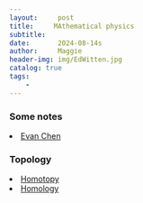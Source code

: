 ```yaml
---
layout:     post
title:     MAthematical physics
subtitle:   
date:       2024-08-14s
author:     Maggie
header-img: img/EdWitten.jpg
catalog: true
tags:
    - 
---
```



### Some notes
<li>
<a href="https://maggiexheuw.github.io/Napkin.pdf">
Evan Chen 
</a></li>

### Topology

<li>
<a href="https://maggiexheuw.github.io/1_homotopy.pdf">
Homotopy 
</a></li>

<li>
<a href="https://maggiexheuw.github.io/1_homology.pdff">
Homology
</a></li>


